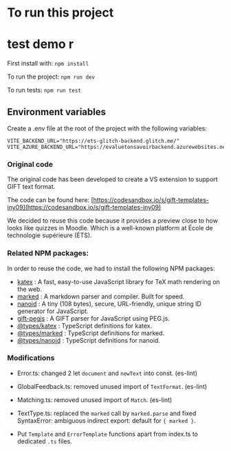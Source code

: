 # To run this project 
# test demo r

First install with: `npm install`

To run the project: `npm run dev`

To run tests: `npm run test`

## Environment variables

Create a .env file at the root of the project with the following variables:

```
VITE_BACKEND_URL="https://ets-glitch-backend.glitch.me/"
VITE_AZURE_BACKEND_URL="https://evaluetonsavoirbackend.azurewebsites.net/"
```

### Original code

The original code has been developed to create a VS extension to support GIFT text format.

The code can be found here: [https://codesandbox.io/s/gift-templates-iny09](https://codesandbox.io/s/gift-templates-iny09)

We decided to reuse this code because it provides a preview close to how looks like quizzes in Moodle. Which is a well-known platform at École de technologie supérieure (ÉTS).

### Related NPM packages:

In order to reuse the code, we had to install the following NPM packages:

-   [katex](https://www.npmjs.com/package/katex) : A fast, easy-to-use JavaScript library for TeX math rendering on the web.
-   [marked](https://www.npmjs.com/package/marked) : A markdown parser and compiler. Built for speed.
-   [nanoid](https://www.npmjs.com/package/nanoid) : A tiny (108 bytes), secure, URL-friendly, unique string ID generator for JavaScript.
-   [gift-pegjs](https://www.npmjs.com/package/gift-pegjs) : A GIFT parser for JavaScript using PEG.js.
-   [@types/katex](https://www.npmjs.com/package/@types/katex) : TypeScript definitions for katex.
-   [@types/marked](https://www.npmjs.com/package/@types/marked) : TypeScript definitions for marked.
-   [@types/nanoid](https://www.npmjs.com/package/@types/nanoid) : TypeScript definitions for nanoid.

### Modifications

-   Error.ts: changed 2 let `document` and `newText` into const. (es-lint)
-   GlobalFeedback.ts: removed unused import of `TextFormat`. (es-lint)
-   Matching.ts: removed unused import of `Match`. (es-lint)
-   TextType.ts: replaced the `marked` call by `marked.parse` and fixed SyntaxError: ambiguous indirect export: default for `{ marked }`.

-   Put `Template` and `ErrorTemplate` functions apart from index.ts to dedicated `.ts` files.

```

```
